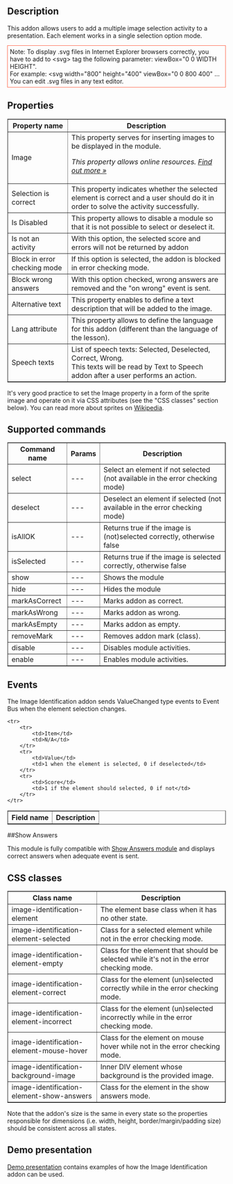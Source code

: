 ## Description
This addon allows users to add a multiple image selection activity to a presentation. Each element works in a single selection option mode.

<div style="border:1px solid Tomato; padding:5px; margin-bottom:21px;">
Note: To display .svg files in Internet Explorer browsers correctly, you have to add to &ltsvg&gt tag the following parameter: viewBox="0 0 WIDTH HEIGHT". 
<br>For example: &ltsvg width="800" height="400" viewBox="0 0 800 400" ...
<br>You can edit .svg files in any text editor.
</div>

## Properties

<table border='1'>
    <tr>
        <th>Property name</th>
        <th>Description</th>
    </tr>
    <tr>
        <td>Image</td>
        <td>This property serves for inserting images to be displayed in the module.
<p><em>This property allows online resources. <a href="/doc/page/Online-resources">Find out more »</a></em></p></td>
    </tr>
    <tr>
        <td>Selection is correct</td>
        <td>This property indicates whether the selected element is correct and a user should do it in order to solve the activity successfully.</td>
    </tr>
    <tr>
        <td>Is Disabled</td>
        <td>This property allows to disable a module so that it is not possible to select or deselect it.</td>
    </tr>
    <tr>
        <td>Is not an activity</td>
        <td>With this option, the selected score and errors will not be returned by addon</td>
    </tr>
    <tr>
        <td>Block in error checking mode</td>
        <td>If this option is selected, the addon is blocked in error checking mode.</td>
    </tr>
    <tr>
        <td>Block wrong answers</td>
        <td>With this option checked, wrong answers are removed and the "on wrong" event is sent.</td>
    </tr>
   <tr>
        <td>Alternative text</td>
        <td>This property enables to define a text description that will be added to the image.</td> 
    </tr>
    <tr>
        <td>Lang attribute</td>
        <td>This property allows to define the language for this addon (different than the language of the lesson).</td> 
    </tr>
    <tr>
        <td>Speech texts</td>
        <td>List of speech texts: Selected, Deselected, Correct, Wrong. <br />
This texts will be read by Text to Speech addon after a user performs an action.</td> 
    </tr>
</table>

It's very good practice to set the Image property in a form of the sprite image and operate on it via CSS attributes (see the "CSS classes" section below). You can read more about sprites on [Wikipedia](http://en.wikipedia.org/wiki/Sprite_(computer_graphics) "Wikipedia").

## Supported commands

<table border='1'>
    <tr>
        <th>Command name</th>
        <th>Params</th>
        <th>Description</th>
    </tr>
    <tr>
        <td>select</td>
        <td>---</td>
        <td>Select an element if not selected (not available in the error checking mode)</td>
    </tr>
    <tr>
        <td>deselect</td>
        <td>---</td>
        <td>Deselect an element if selected (not available in the error checking mode)</td>
    </tr>
    <tr>
        <td>isAllOK</td>
        <td>---</td>
        <td>Returns true if the image is (not)selected correctly, otherwise false</td>
    </tr>
    <tr>
        <td>isSelected</td>
        <td>---</td>
        <td>Returns true if the image is selected correctly, otherwise false</td>
    </tr>
    <tr>
        <td>show</td>
        <td>---</td>
        <td>Shows the module</td>
    </tr>
    <tr>
        <td>hide</td>
        <td>---</td>
        <td>Hides the module</td>
    </tr>
    <tr>
        <td>markAsCorrect</td>
        <td>---</td>
        <td>Marks addon as correct.</td>
    </tr>
    <tr>
        <td>markAsWrong</td>
        <td>---</td>
        <td>Marks addon as wrong.</td>
    </tr>
    <tr>
        <td>markAsEmpty</td>
        <td>---</td>
        <td>Marks addon as empty.</td>
    </tr>
    <tr>
        <td>removeMark</td>
        <td>---</td>
        <td>Removes addon mark (class).</td>
    </tr>
    <tr>
        <td>disable</td>
        <td>---</td>
        <td>Disables module activities.</td>
    </tr>
    <tr>
        <td>enable</td>
        <td>---</td>
        <td>Enables module activities.</td>
    </tr>
</table>

## Events

The Image Identification addon sends ValueChanged type events to Event Bus when the element selection changes.

<table border='1'>
<tbody>
    <tr>
        <th>Field name</th>
        <th>Description</th>
    </tr>

    <tr>
        <tr>
            <td>Item</td>
            <td>N/A</td>
        </tr>
        <tr>
            <td>Value</td>
            <td>1 when the element is selected, 0 if deselected</td>
        </tr>
        <tr>
            <td>Score</td>
            <td>1 if the element should selected, 0 if not</td>
        </tr>
    </tr>
</tbody>
</table>

##Show Answers

This module is fully compatible with [Show Answers module](/doc/page/Show-Answers "Show Answers module") and displays correct answers when adequate event is sent.

## CSS classes

<table border='1'>
    <tr>
        <th>Class name</th>
        <th>Description</th>
    </tr>
    <tr>
        <td>image-identification-element</td>
        <td>The element base class when it has no other state.</td>
    </tr>
    <tr>
        <td>image-identification-element-selected</td>
        <td>Class for a selected element while not in the error checking mode.</td>
    </tr>
    <tr>
        <td>image-identification-element-empty</td>
        <td>Class for the element that should be selected while it's not in the error checking mode.</td>
    </tr>
    <tr>
        <td>image-identification-element-correct</td>
        <td>Class for the element (un)selected correctly while in the error checking mode.</td>
    </tr>
    <tr>
        <td>image-identification-element-incorrect</td>
        <td>Class for the element (un)selected incorrectly while in the error checking mode.</td>
    </tr>
    <tr>
        <td>image-identification-element-mouse-hover</td>
        <td>Class for the element on mouse hover while not in the error checking mode.</td>
    </tr>
    <tr>
        <td>image-identification-background-image</td>
        <td>Inner DIV element whose background is the provided image.</td>
    </tr>
    <tr>
        <td>image-identification-element-show-answers</td>
        <td>Class for the element in the show answers mode.</td>
    </tr>
</table>

Note that the addon's size is the same in every state so the properties responsible for dimensions (i.e. width, height, border/margin/padding size) should be consistent across all states.

## Demo presentation
[Demo presentation](/embed/6308755495976960 "Demo presentation") contains examples of how the Image Identification addon can be used.                  